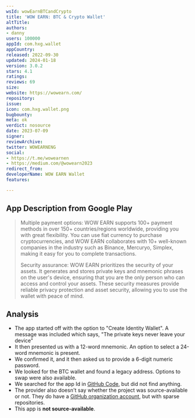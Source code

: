```yaml
---
wsId: wowEarnBTCandCrypto
title: 'WOW EARN: BTC & Crypto Wallet'
altTitle: 
authors:
- danny
users: 100000
appId: com.hxg.wallet
appCountry: 
released: 2022-09-30
updated: 2024-01-18
version: 3.0.2
stars: 4.1
ratings: 
reviews: 69
size: 
website: https://wowearn.com/
repository: 
issue: 
icon: com.hxg.wallet.png
bugbounty: 
meta: ok
verdict: nosource
date: 2023-07-09
signer: 
reviewArchive: 
twitter: WOWEARNENG
social:
- https://t.me/wowearnen
- https://medium.com/@wowearn2023
redirect_from: 
developerName: WOW EARN Wallet
features: 

---
```


## App Description from Google Play

> Multiple payment options: WOW EARN supports 100+ payment methods in over 150+ countries/regions worldwide, providing you with great flexibility. You can use fiat currency to purchase cryptocurrencies, and WOW EARN collaborates with 10+ well-known companies in the industry such as Binance, Mercuryo, Simplex, making it easy for you to complete transactions.
>
> Security assurance: WOW EARN prioritizes the security of your assets. It generates and stores private keys and mnemonic phrases on the user's device, ensuring that you are the only person who can access and control your assets. These security measures provide reliable privacy protection and asset security, allowing you to use the wallet with peace of mind.

## Analysis

- The app started off with the option to "Create Identity Wallet". A message was included which says, "The private keys never leave your device"
- It then presented us with a 12-word mnemonic. An option to select a 24-word mnemonic is present.
- We confirmed it, and it then asked us to provide a 6-digit numeric password.
- We looked for the BTC wallet and found a legacy address. Options to swap were also available.
- We searched for the app Id in [GitHub Code](https://github.com/search?q=com.hxg.wallet&type=code), but did not find anything.
- The provider also doesn't say whether the project was source-available or not. They do have a [GitHub organization account](https://github.com/web32023), but with sparse repositories.
- This app is **not source-available**.
